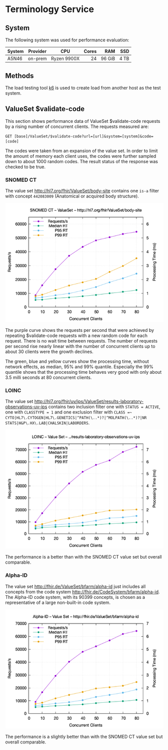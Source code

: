 # Terminology Service

## System

The following system was used for performance evaluation:

| System | Provider | CPU         | Cores |     RAM |  SSD |
|--------|----------|-------------|------:|--------:|-----:|
| A5N46  | on-prem  | Ryzen 9900X |    24 |  96 GiB | 4 TB |

## Methods

The load testing tool [k6][1] is used to create load from another host as the test system.

## ValueSet \$validate-code

This section shows performance data of ValueSet $validate-code requests by a rising number of concurrent clients. The requests measured are:

```
GET [base]/ValueSet/$validate-code?url=[url]&system=[system]&code=[code]
```

The codes were taken from an expansion of the value set. In order to limit the amount of memory each client uses, the codes were further sampled down to about 1000 random codes. The result status of the response was checked to be true.

### SNOMED CT

The value set http://hl7.org/fhir/ValueSet/body-site contains one `is-a` filter with concept `442083009` (Anatomical or acquired body structure).

![](terminology-service/plots/value-set-validate-code-snomed-ct-body-site.png)

The purple curve shows the requests per second that were achieved by repeating $validate-code requests with a new random code for each request. There is no wait time between requests. The number of requests per second rise nearly linear with the number of concurrent clients up to about 30 clients were the growth declines. 

The green, blue and yellow curves show the processing time, without network effects, as median, 95% and 99% quantile. Especially the 99% quantile shows that the processing time behaves very good with only about 3.5 milli seconds at 80 concurrent clients.

### LOINC

The value set http://hl7.org/fhir/uv/ips/ValueSet/results-laboratory-observations-uv-ips contains two inclusion filter one with `STATUS = ACTIVE`, one with `CLASSTYPE = 1` and one exclusion filter with `CLASS =~ CYTO|HL7\.CYTOGEN|HL7\.GENETICS|^PATH(\..*)?|^MOLPATH(\..*)?|NR STATS|H&P\.HX\.LAB|CHALSKIN|LABORDERS`.

![](terminology-service/plots/value-set-validate-code-laboratory-observation.png)

The performance is a better than with the SNOMED CT value set but overall comparable.

### Alpha-ID

The value set http://fhir.de/ValueSet/bfarm/alpha-id just includes all concepts from the code system http://fhir.de/CodeSystem/bfarm/alpha-id. The Alpha-ID code system, with its 90399 concepts, is chosen as a representative of a large non-built-in code system.

![](terminology-service/plots/value-set-validate-code-alpha-id.png)

The performance is a slightly better than with the SNOMED CT value set but overall comparable.

[1]: <https://k6.io>
